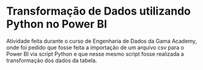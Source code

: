 <h1>Transformação de Dados utilizando Python no Power BI</h1>

<p>Atividade feita durante o curso de Engenharia de Dados da Gama Academy, onde foi pedido que fosse feita a importação de um arquivo csv para o Power BI  via script Python e que nesse mesmo script fosse realizada a transformação dos dados da tabela.</p>

<p align="center">

</p>